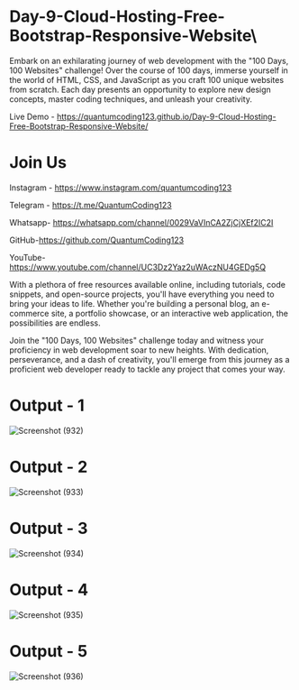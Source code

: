# Day-9-Cloud-Hosting-Free-Bootstrap-Responsive-Website\

Embark on an exhilarating journey of web development with the "100 Days, 100 Websites" challenge! Over the course of 100 days, immerse yourself in the world of HTML, CSS, and JavaScript as you craft 100 unique websites from scratch. Each day presents an opportunity to explore new design concepts, master coding techniques, and unleash your creativity.

Live Demo - https://quantumcoding123.github.io/Day-9-Cloud-Hosting-Free-Bootstrap-Responsive-Website/

# Join Us

Instagram - https://www.instagram.com/quantumcoding123

Telegram - https://t.me/QuantumCoding123

Whatsapp- https://whatsapp.com/channel/0029VaVInCA2ZjCjXEf2IC2I

GitHub-https://github.com/QuantumCoding123

YouTube-https://www.youtube.com/channel/UC3Dz2Yaz2uWAczNU4GEDg5Q

With a plethora of free resources available online, including tutorials, code snippets, and open-source projects, you'll have everything you need to bring your ideas to life. Whether you're building a personal blog, an e-commerce site, a portfolio showcase, or an interactive web application, the possibilities are endless.

Join the "100 Days, 100 Websites" challenge today and witness your proficiency in web development soar to new heights. With dedication, perseverance, and a dash of creativity, you'll emerge from this journey as a proficient web developer ready to tackle any project that comes your way.

# Output - 1

![Screenshot (932)](https://github.com/user-attachments/assets/1790d690-919c-48f3-9b2b-1369d172f1f4)

# Output - 2

![Screenshot (933)](https://github.com/user-attachments/assets/b07acd92-4336-489a-8f38-57b958283847)


# Output - 3

![Screenshot (934)](https://github.com/user-attachments/assets/9ebcf4fa-95d9-4699-8ba6-2075250c0975)


# Output - 4
![Screenshot (935)](https://github.com/user-attachments/assets/bfc3142a-a674-4f69-a437-d9c4c4c6b411)


# Output - 5
![Screenshot (936)](https://github.com/user-attachments/assets/541d867c-9ae0-4664-a754-cba1c5cad7a4)




